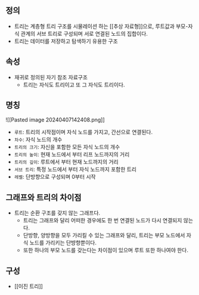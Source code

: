 
## 정의
- 트리는 계층형 트리 구조를 시물레이션 하는 [[추상 자료형]]으로, 루트값과 부모-자식 관계의 서브 트리로 구성되며 서로 연결된 노드의 집합이다. 
- 트리는 데이터를 저장하고 탐색하기 유용한 구조

## 속성
- 재귀로 정의된 자기 참조 자료구조
	- 트리는 자식도 트리이고 또 그 자식도 트리이다.


## 명칭
![[Pasted image 20240407142408.png]]
 - `루트`: 트리의 시작점이며 자식 노드를 가지고, 간선으로 연결된다. 
 - `차수`: 자식 노드의 개수
 - `트리의 크기`: 자신을 포함한 모든 자식 노드의 개수
 - `트리의 높이`: 현재 노드에서 부터 리프 노드까지의 거리
 - `트리의 깊이`: 루트에서 부터 현재 노드까지의 거리
 - `서브 트리`: 특정 노드에서 부터 자식 노드까지 포함한 트리
 - `레벨`: 단방향으로 구성되며 0부터 시작

## 그래프와 트리의 차이점
- 트리는 순환 구조를 갖지 않는 그래프다.
	- 트리는 그래프와 달리 어떠한 경우에도 한 번 연결된 노드가 다시 연결되지 않는다.
	- 단방향, 양방향을 모두 가리킬 수 있는 그래프와 달리, 트리는 부모 노드에서 자식 노드를 가리키는 단뱡향뿐이다.
	- 또한 하나의 부모 노드를 갖는다는 차이점이 있으며 루트 또한 하나여야 한다.



## 구성
- [[이진 트리]]